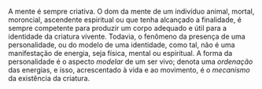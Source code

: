 ﻿A mente é sempre criativa. O dom da mente de um indivíduo animal, mortal, moroncial, ascendente espiritual ou que tenha alcançado a finalidade, é sempre competente para produzir um corpo adequado e útil para a identidade da criatura vivente. Todavia, o fenômeno da presença de uma personalidade, ou do modelo de uma identidade, como tal, não é uma manifestação de energia, seja física, mental ou espiritual. A forma da personalidade é o aspecto <em>modelar</em> de um ser vivo; denota uma <em>ordenação</em> das energias, e isso, acrescentado à vida e ao movimento, é o <em>mecanismo</em> da existência da criatura.